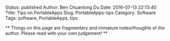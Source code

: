 Status: published
Author: Ben Chuanlong Du
Date: 2016-07-13 22:13:40
Title: Tips on PortableApps
Slug: PortableApps-tips
Category: Software
Tags: software, PortableApps, tips

**
Things on this page are fragmentary and immature notes/thoughts of the author. 
Please read with your own judgement!
**